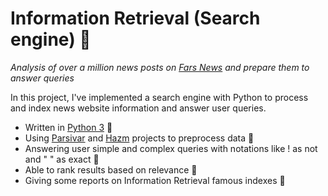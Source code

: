 # Information Retrieval (Search engine) 🔎
*Analysis of over a million news posts on [Fars News](https://www.farsnews.ir/) and prepare them to answer queries*

In this project, I've implemented a search engine with Python to process and index news website information and answer user queries. 
- Written in [Python 3](https://www.python.org/) 🐍
- Using [Parsivar](https://github.com/ICTRC/Parsivar) and [Hazm](https://github.com/roshan-research/hazm) projects to preprocess data 🧬
- Answering user simple and complex queries with notations like ! as not and " " as exact 🔌
- Able to rank results based on relevance 🏅
- Giving some reports on Information Retrieval famous indexes 📇

